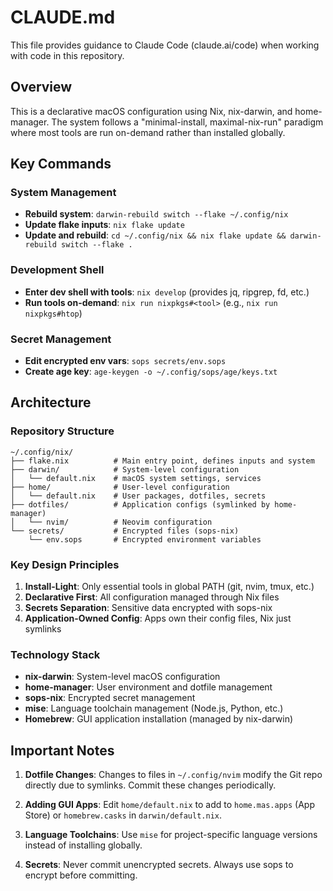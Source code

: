 # CLAUDE.md

This file provides guidance to Claude Code (claude.ai/code) when working with code in this repository.

## Overview

This is a declarative macOS configuration using Nix, nix-darwin, and home-manager. The system follows a "minimal-install, maximal-nix-run" paradigm where most tools are run on-demand rather than installed globally.

## Key Commands

### System Management
- **Rebuild system**: `darwin-rebuild switch --flake ~/.config/nix`
- **Update flake inputs**: `nix flake update`
- **Update and rebuild**: `cd ~/.config/nix && nix flake update && darwin-rebuild switch --flake .`

### Development Shell
- **Enter dev shell with tools**: `nix develop` (provides jq, ripgrep, fd, etc.)
- **Run tools on-demand**: `nix run nixpkgs#<tool>` (e.g., `nix run nixpkgs#htop`)

### Secret Management
- **Edit encrypted env vars**: `sops secrets/env.sops`
- **Create age key**: `age-keygen -o ~/.config/sops/age/keys.txt`

## Architecture

### Repository Structure
```
~/.config/nix/
├── flake.nix          # Main entry point, defines inputs and system
├── darwin/            # System-level configuration
│   └── default.nix    # macOS system settings, services
├── home/              # User-level configuration  
│   └── default.nix    # User packages, dotfiles, secrets
├── dotfiles/          # Application configs (symlinked by home-manager)
│   └── nvim/          # Neovim configuration
└── secrets/           # Encrypted files (sops-nix)
    └── env.sops       # Encrypted environment variables
```

### Key Design Principles

1. **Install-Light**: Only essential tools in global PATH (git, nvim, tmux, etc.)
2. **Declarative First**: All configuration managed through Nix files
3. **Secrets Separation**: Sensitive data encrypted with sops-nix
4. **Application-Owned Config**: Apps own their config files, Nix just symlinks

### Technology Stack

- **nix-darwin**: System-level macOS configuration
- **home-manager**: User environment and dotfile management
- **sops-nix**: Encrypted secret management
- **mise**: Language toolchain management (Node.js, Python, etc.)
- **Homebrew**: GUI application installation (managed by nix-darwin)

## Important Notes

1. **Dotfile Changes**: Changes to files in `~/.config/nvim` modify the Git repo directly due to symlinks. Commit these changes periodically.

2. **Adding GUI Apps**: Edit `home/default.nix` to add to `home.mas.apps` (App Store) or `homebrew.casks` in `darwin/default.nix`.

3. **Language Toolchains**: Use `mise` for project-specific language versions instead of installing globally.

4. **Secrets**: Never commit unencrypted secrets. Always use sops to encrypt before committing.